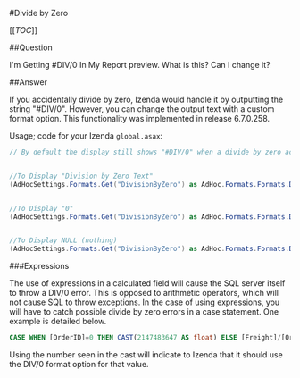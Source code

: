 #Divide by Zero

[[_TOC_]]

##Question

I'm Getting #DIV/0 In My Report preview. What is this? Can I change it?

##Answer

If you accidentally divide by zero, Izenda would handle it by outputting the string "#DIV/0". However, you can change the output text with a custom format option. This functionality was implemented in release 6.7.0.258.

Usage; code for your Izenda ``global.asax``:

```csharp
// By default the display still shows "#DIV/0" when a divide by zero action occurs.


//To Display "Division by Zero Text"
(AdHocSettings.Formats.Get("DivisionByZero") as AdHoc.Formats.Formats.DivisionByZeroFormat).ReplaceText = "Division by Zero Text";


//To Display "0"
(AdHocSettings.Formats.Get("DivisionByZero") as AdHoc.Formats.Formats.DivisionByZeroFormat).ReplaceText = "0";


//To Display NULL (nothing)
(AdHocSettings.Formats.Get("DivisionByZero") as AdHoc.Formats.Formats.DivisionByZeroFormat).ReplaceText = "";
```

###Expressions

The use of expressions in a calculated field will cause the SQL server itself to throw a DIV/0 error. This is opposed to arithmetic operators, which will not cause SQL to throw exceptions. In the case of using expressions, you will have to catch possible divide by zero errors in a case statement. One example is detailed below.

```sql
CASE WHEN [OrderID]=0 THEN CAST(2147483647 AS float) ELSE [Freight]/[OrderID]
```

Using the number seen in the cast will indicate to Izenda that it should use the DIV/0 format option for that value.